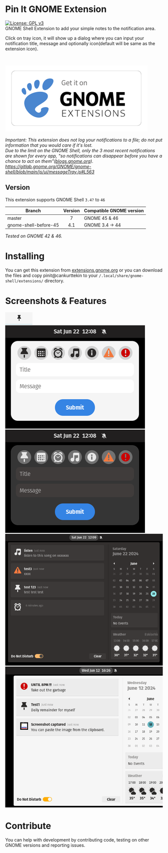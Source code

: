 # Pin It GNOME Extension
 [![License: GPL v3](https://img.shields.io/badge/License-GPLv3-blue.svg)](https://www.gnu.org/licenses/gpl-3.0)
 <br>
 GNOME Shell Extension to add your simple notes to the notification area.
 
Click on tray icon, it will show up a dialog where you can input your notification title, message and optionally icon(default will be same as the extension icon).

<br>

[<img src="/resources/get_it_on_gnome_extensions.png">](https://extensions.gnome.org/extension/7083/pin-it/)

_Important: This extension does not log your notifications to a file; do not put information that you would care if it's lost._
<br>
_Due to the limit on the GNOME Shell, only the 3 most recent notifications are shown for every app, "so notifications can disappear before you have a chance to act on them"([blogs.gnome.org](https://blogs.gnome.org/shell-dev/2024/04/23/notifications-46-and-beyond/#A-single-messy-list)).<br>
https://gitlab.gnome.org/GNOME/gnome-shell/blob/main/js/ui/messageTray.js#L563_
## Version

This extension supports GNOME Shell `3.4?` to `46`

|Branch                   |Version|Compatible GNOME version|
|-------------------------|:-----:|------------------------|
| master                  |    7  | GNOME 45 & 46          |
| gnome-shell-before-45   |  4.1  | GNOME 3.4 -> 44        |

_Tested on GNOME 42 & 46._

# Installing
You can get this extension from [extensions.gnome.org](https://extensions.gnome.org/extension/7083/pin-it/) or you can download the files and copy pinit@cankurttekin to your `/.local/share/gnome-shell/extensions/` directory.


# Screenshots & Features
![Screenshot_1](/screenshots/tray.png)
<br>
![Screenshot_2](/screenshots/dialog.png)
![Screenshot_5](/screenshots/dialogdark.png)
<br>
![Screenshot_3](/screenshots/notifications.png)
<br>
![Screenshot_4](/screenshots/notificationsg42.png)
<br>


# Contribute
You can help with development by contributing code, testing on other GNOME versions and reporting issues.
